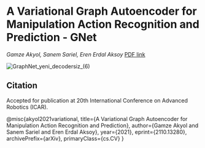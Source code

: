 # A Variational Graph Autoencoder for Manipulation Action Recognition and Prediction - GNet
_Gamze Akyol, Sanem Sariel, Eren Erdal Aksoy_
[PDF link](https://arxiv.org/abs/2110.13280#)

![GraphNet_yeni_decodersiz_(6)](https://user-images.githubusercontent.com/15743753/138309567-6a6abadf-4487-4b16-b745-0a236c634928.png)


## Citation

Accepted for publication at 20th International Conference on Advanced Robotics (ICAR).

@misc{akyol2021variational,
      title={A Variational Graph Autoencoder for Manipulation Action Recognition and Prediction}, 
      author={Gamze Akyol and Sanem Sariel and Eren Erdal Aksoy},
      year={2021},
      eprint={2110.13280},
      archivePrefix={arXiv},
      primaryClass={cs.CV}
}

